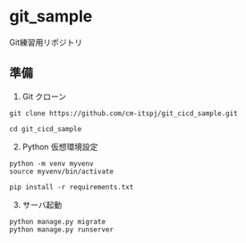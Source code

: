# git_sample
Git練習用リポジトリ

## 準備
1. Git クローン  
```
git clone https://github.com/cm-itspj/git_cicd_sample.git

cd git_cicd_sample 
```
2. Python 仮想環境設定
```
python -m venv myvenv
source myvenv/bin/activate

pip install -r requirements.txt
```
3. サーバ起動
```
python manage.py migrate
python manage.py runserver
```
